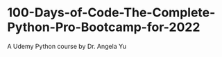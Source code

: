 # 100-Days-of-Code-The-Complete-Python-Pro-Bootcamp-for-2022
A Udemy Python course by Dr. Angela Yu


